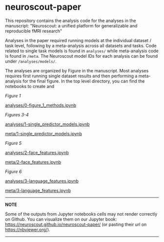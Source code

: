 # neuroscout-paper

This repository contains the analysis code for the analyses in the manuscript: "Neuroscout: a unified platform for generalizable and reproducible fMRI research"

Analyses in the paper required running models at the individual dataset / task level, following by a meta-analysis across all datasets and tasks. Code related to single task models is found in `analyses/` while meta-analysis code is found in `/meta`. The Neuroscout model IDs for each analysis can be found under `/analyses/models/`. 

The analyses are organized by Figure in the manuscript. Most analyses requires first running single dataset results and then performing a meta-analysis for the final figure. In the top level directory, you can find the notebooks to create and 

*Figure 1*

[analyses/0-figure_1_methods.ipynb](https://github.com/neuroscout/neuroscout-paper/tree/master/paper/analyses/0-figure_1_methods.ipynb)

*Figures 3-4*

[analyses/1-single_predictor_models.ipynb](https://github.com/neuroscout/neuroscout-paper/tree/master/paper/analyses/1-single_predictor_models.ipynb)

[meta/1-single_predictor_models.ipynb](https://github.com/neuroscout/neuroscout-paper/tree/master/paper/meta/1-single_predictor_models_meta.ipynb)

*Figure 5*

[analyses/2-face_features.ipynb](https://github.com/neuroscout/neuroscout-paper/tree/master/paper/analyses/2-face_features.ipynb)

[meta/2-face_features.ipynb](https://github.com/neuroscout/neuroscout-paper/tree/master/paper/meta/2-face_features_meta.ipynb)

*Figure 6*

[analyses/3-language_features.ipynb](https://github.com/neuroscout/neuroscout-paper/tree/master/paper/analyses/3-language_features.ipynb)

[meta/3-language_features.ipynb](https://github.com/neuroscout/neuroscout-paper/tree/master/paper/meta/3-language_features_models.ipynb)

---
**NOTE**

Some of the outputs from Jupyter notebooks cells may not render correctly on Github.
You can visualize them on our Jupyter book: https://neuroscout.github.io/neuroscout-paper/ (or pasting their url on https://nbviewer.org/).

---